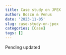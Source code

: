 ```yaml
---
title: Case study on JPEX
author: Bosco & Venus
date: '2023-11-05'
slug: case-study-on-jpex
categories: [Case]
tags: []
---
```


Pending updated